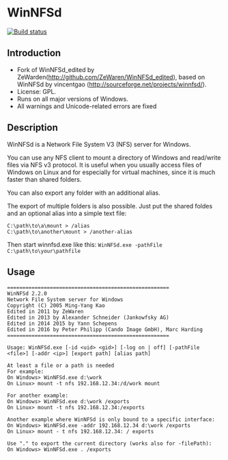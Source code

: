 # WinNFSd

[![Build status](https://ci.appveyor.com/api/projects/status/github/winnfsd/winnfsd?svg=true)](https://ci.appveyor.com/project/MarcHarding/winnfsd-6y1xi/branch/master)

Introduction
------------
* Fork of WinNFSd_edited by ZeWarden(http://github.com/ZeWaren/WinNFSd_edited), based on WinNFSd by vincentgao (http://sourceforge.net/projects/winnfsd/).
* License: GPL.
* Runs on all major versions of Windows.
* All warnings and Unicode-related errors are fixed

Description
--------------------
WinNFSd is a Network File System V3 (NFS) server for Windows.

You can use any NFS client to mount a directory of Windows and read/write files via NFS v3 protocol. It is useful when you usually access files of Windows on Linux and for especially for virtual machines, since it is much faster than shared folders.

You can also export any folder with an additional alias.

The export of multiple folders is also possible. Just put the shared foldes and an optional alias into a simple text file:

```
C:\path\to\a\mount > /alias
C:\path\to\another\mount > /another-alias
```

Then start winnfsd.exe like this:
`WinNFSd.exe -pathFile C:\path\to\your\pathfile`


Usage
-------------------
```
=====================================================
WinNFSd 2.2.0
Network File System server for Windows
Copyright (C) 2005 Ming-Yang Kao
Edited in 2011 by ZeWaren
Edited in 2013 by Alexander Schneider (Jankowfsky AG)
Edited in 2014 2015 by Yann Schepens
Edited in 2016 by Peter Philipp (Cando Image GmbH), Marc Harding
=====================================================

Usage: WinNFSd.exe [-id <uid> <gid>] [-log on | off] [-pathFile <file>] [-addr <ip>] [export path] [alias path]

At least a file or a path is needed
For example:
On Windows> WinNFSd.exe d:\work
On Linux> mount -t nfs 192.168.12.34:/d/work mount

For another example:
On Windows> WinNFSd.exe d:\work /exports
On Linux> mount -t nfs 192.168.12.34:/exports

Another example where WinNFSd is only bound to a specific interface:
On Windows> WinNFSd.exe -addr 192.168.12.34 d:\work /exports
On Linux> mount - t nfs 192.168.12.34: / exports

Use "." to export the current directory (works also for -filePath):
On Windows> WinNFSd.exe . /exports
```
